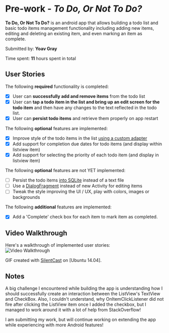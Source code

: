 # Pre-work - *To Do, Or Not To Do?*

**To Do, Or Not To Do?** is an android app that allows building a todo list and basic todo items management functionality including adding new items, 
editing and deleting an existing item, and even marking an item as complete.

Submitted by: **Yoav Gray**

Time spent: **11** hours spent in total

## User Stories

The following **required** functionality is completed:

* [x] User can **successfully add and remove items** from the todo list
* [x] User can **tap a todo item in the list and bring up an edit screen for the todo item** and then have any changes to the text reflected in the todo list.
* [x] User can **persist todo items** and retrieve them properly on app restart

The following **optional** features are implemented:

* [x] Improve style of the todo items in the list [using a custom adapter](http://guides.codepath.com/android/Using-an-ArrayAdapter-with-ListView)
* [x] Add support for completion due dates for todo items (and display within listview item)
* [x] Add support for selecting the priority of each todo item (and display in listview item)

The following **optional** features are not YET implemented:

* [ ] Persist the todo items [into SQLite](http://guides.codepath.com/android/Persisting-Data-to-the-Device#sqlite) instead of a text file
* [ ] Use a [DialogFragment](http://guides.codepath.com/android/Using-DialogFragment) instead of new Activity for editing items
* [ ] Tweak the style improving the UI / UX, play with colors, images or backgrounds

The following **additional** features are implemented:

* [x] Add a 'Complete' check box for each item to mark item as completed.

## Video Walkthrough 

Here's a walkthrough of implemented user stories:<br>
<img src="http://i.imgur.com/h8KISOl.gif" title="Video Walkthrough" alt="Video Walkthrough"/>

GIF created with [<a href="https://github.com/colinkeenan/silentcast">SilentCast</a>](https://github.com/colinkeenan/silentcast) on [Ubuntu 14.04].

## Notes

A big challenge I encountered while building the app is understanding how I should successfully create
an interaction between the ListView's TextView and CheckBox. Also, I couldn't understand, why OnItemClickListener
did not fire after clicking the ListView item once I added the checkbox, but I managed to work around it with a lot
of help from StackOverflow!

I am submitting my work, but will continue working on extending the app while experiencing with more Android features!

